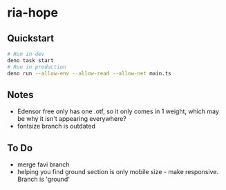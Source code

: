 # ria-hope

## Quickstart

```sh
# Run in dev
deno task start
# Run in production
deno run --allow-env --allow-read --allow-net main.ts
```

## Notes
- Edensor free only has one .otf, so it only comes in 1 weight, which may be why it isn't appearing everywhere?
- fontsize branch is outdated

## To Do
- merge favi branch
- helping you find ground section is only mobile size - make responsive. Branch is 'ground'
